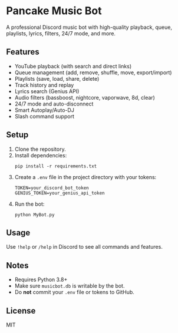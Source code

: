 # Pancake Music Bot

A professional Discord music bot with high-quality playback, queue, playlists, lyrics, filters, 24/7 mode, and more.

## Features
- YouTube playback (with search and direct links)
- Queue management (add, remove, shuffle, move, export/import)
- Playlists (save, load, share, delete)
- Track history and replay
- Lyrics search (Genius API)
- Audio filters (bassboost, nightcore, vaporwave, 8d, clear)
- 24/7 mode and auto-disconnect
- Smart Autoplay/Auto-DJ
- Slash command support

## Setup
1. Clone the repository.
2. Install dependencies:
   ```
   pip install -r requirements.txt
   ```
3. Create a `.env` file in the project directory with your tokens:
   ```
   TOKEN=your_discord_bot_token
   GENIUS_TOKEN=your_genius_api_token
   ```
4. Run the bot:
   ```
   python MyBot.py
   ```

## Usage
Use `!help` or `/help` in Discord to see all commands and features.

## Notes
- Requires Python 3.8+
- Make sure `musicbot.db` is writable by the bot.
- Do **not** commit your `.env` file or tokens to GitHub.

## License
MIT
